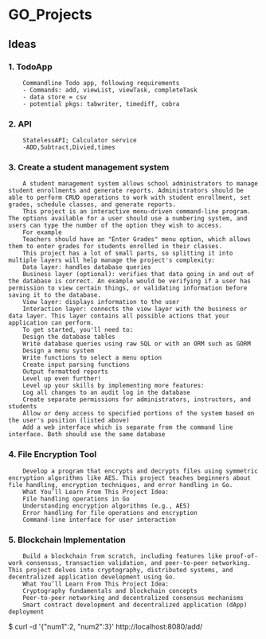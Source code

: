 # GO_Projects

## Ideas

###  1. TodoApp
        Commandline Todo app, following requirements
        - Commands: add, viewList, viewTask, completeTask
        - data store = csv
        - potential pkgs: tabwriter, timediff, cobra
###  2. API
        StatelessAPI; Calculator service
        -ADD,Subtract,Divied,times
###  3. Create a student management system
        A student management system allows school administrators to manage student enrollments and generate reports. Administrators should be able to perform CRUD operations to work with student enrollment, set grades, schedule classes, and generate reports.
        This project is an interactive menu-driven command-line program. The options available for a user should use a numbering system, and users can type the number of the option they wish to access.
        For example
        Teachers should have an "Enter Grades" menu option, which allows them to enter grades for students enrolled in their classes.
        This project has a lot of small parts, so splitting it into multiple layers will help manage the project's complexity:
        Data layer: handles database queries
        Business layer (optional): verifies that data going in and out of the database is correct. An example would be verifying if a user has permission to view certain things, or validating information before saving it to the database.
        View layer: displays information to the user
        Interaction layer: connects the view layer with the business or data layer. This layer contains all possible actions that your application can perform.
        To get started, you'll need to:
        Design the database tables
        Write database queries using raw SQL or with an ORM such as GORM
        Design a menu system
        Write functions to select a menu option
        Create input parsing functions
        Output formatted reports
        Level up even further!
        Level up your skills by implementing more features:
        Log all changes to an audit log in the database
        Create separate permissions for administrators, instructors, and students
        Allow or deny access to specified portions of the system based on the user's position (listed above)
        Add a web interface which is separate from the command line interface. Both should use the same database
###  4. File Encryption Tool
        Develop a program that encrypts and decrypts files using symmetric encryption algorithms like AES. This project teaches beginners about file handling, encryption techniques, and error handling in Go.
        What You’ll Learn From This Project Idea:
        File handling operations in Go
        Understanding encryption algorithms (e.g., AES)
        Error handling for file operations and encryption
        Command-line interface for user interaction
### 5. Blockchain Implementation
        Build a blockchain from scratch, including features like proof-of-work consensus, transaction validation, and peer-to-peer networking. This project delves into cryptography, distributed systems, and decentralized application development using Go.
        What You’ll Learn From This Project Idea:
        Cryptography fundamentals and blockchain concepts
        Peer-to-peer networking and decentralized consensus mechanisms
        Smart contract development and decentralized application (dApp) deployment





$ curl -d '{"num1":2, "num2":3}' http://localhost:8080/add/
